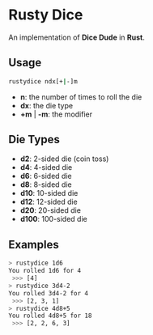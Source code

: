 # Rusty Dice
An implementation of **Dice Dude** in **Rust**.

## Usage
```bash
rustydice ndx[+|-]m
```
- **n**: the number of times to roll the die
- **dx**: the die type
- **+m** | **-m**: the modifier

## Die Types
- **d2**: 2-sided die (coin toss)
- **d4**: 4-sided die
- **d6**: 6-sided die
- **d8**: 8-sided die
- **d10**: 10-sided die
- **d12**: 12-sided die
- **d20**: 20-sided die
- **d100**: 100-sided die

## Examples
```bash
> rustydice 1d6
You rolled 1d6 for 4
 >>> [4]
> rustydice 3d4-2
You rolled 3d4-2 for 4
 >>> [2, 3, 1]
> rustydice 4d8+5
You rolled 4d8+5 for 18
 >>> [2, 2, 6, 3]
```
